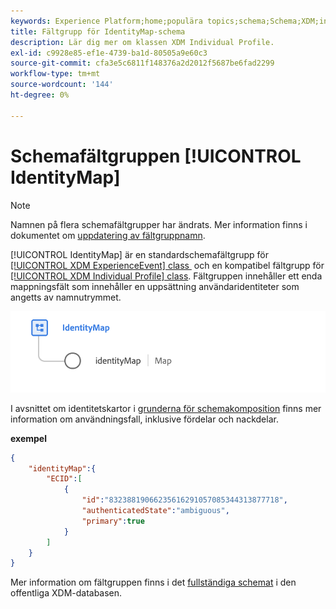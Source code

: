 ```yaml
---
keywords: Experience Platform;home;populära topics;schema;Schema;XDM;individual profile;fields;schemas;Schemas;identityMap;identity map;Identity map;Schema design;map;union schema;union schema
title: Fältgrupp för IdentityMap-schema
description: Lär dig mer om klassen XDM Individual Profile.
exl-id: c9928e85-ef1e-4739-ba1d-80505a9e60c3
source-git-commit: cfa3e5c6811f148376a2d2012f5687be6fad2299
workflow-type: tm+mt
source-wordcount: '144'
ht-degree: 0%

---
```


# Schemafältgruppen [!UICONTROL IdentityMap]

>[!NOTE]
>
>Namnen på flera schemafältgrupper har ändrats. Mer information finns i dokumentet om [uppdatering av fältgruppnamn](../name-updates.md).

[!UICONTROL IdentityMap] är en standardschemafältgrupp för [[!UICONTROL XDM ExperienceEvent] class &#x200B;](../../classes/experienceevent.md) och en kompatibel fältgrupp för [[!UICONTROL XDM Individual Profile] class](../../classes/individual-profile.md). Fältgruppen innehåller ett enda mappningsfält som innehåller en uppsättning användaridentiteter som angetts av namnutrymmet.

![Ett diagram över [!UICONTROL IdentityMap] schemafältgruppen &#x200B;](../../images/field-groups/identitymap.png)

I avsnittet om identitetskartor i [grunderna för schemakomposition](../../schema/composition.md#identityMap) finns mer information om användningsfall, inklusive fördelar och nackdelar.

**exempel**

```JSON
{
    "identityMap":{
        "ECID":[
            {
                "id":"83238819066235616291057085344313877718",
                "authenticatedState":"ambiguous",
                "primary":true
            }
        ]
    }
}
```

Mer information om fältgruppen finns i det [fullständiga schemat](https://github.com/adobe/xdm/blob/master/components/fieldgroups/shared/identitymap.schema.json) i den offentliga XDM-databasen.
